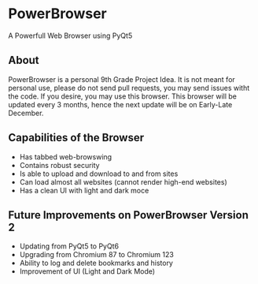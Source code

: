 # PowerBrowser
A Powerfull Web Browser using PyQt5

## About
PowerBrowser is a personal 9th Grade Project Idea. It is not meant for personal use, please do not send pull requests, you may send issues witht the code. If you desire, you may use this browser. This browser will be updated every 3 months, hence the next update will be on Early-Late December.

## Capabilities of the Browser
- Has tabbed web-browswing
- Contains robust security
- Is able to upload and download to and from sites
- Can load almost all websites (cannot render high-end websites)
- Has a clean UI with light and dark moce

## Future Improvements on PowerBrowser Version 2
- Updating from PyQt5 to PyQt6
- Upgrading from Chromium 87 to Chromium 123
- Ability to log and delete bookmarks and history
- Improvement of UI (Light and Dark Mode)
